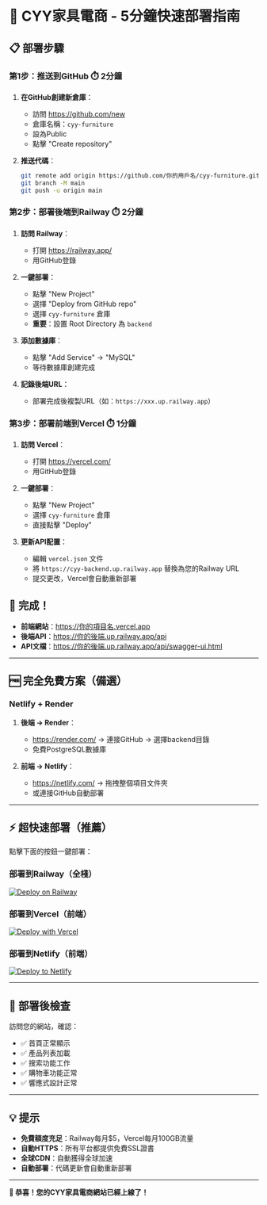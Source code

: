 # 🚀 CYY家具電商 - 5分鐘快速部署指南

## 📋 部署步驟

### 第1步：推送到GitHub ⏱️ 2分鐘

1. **在GitHub創建新倉庫**：
   - 訪問 https://github.com/new
   - 倉庫名稱：`cyy-furniture`
   - 設為Public
   - 點擊 "Create repository"

2. **推送代碼**：
   ```bash
   git remote add origin https://github.com/你的用戶名/cyy-furniture.git
   git branch -M main
   git push -u origin main
   ```

### 第2步：部署後端到Railway ⏱️ 2分鐘

1. **訪問 Railway**：
   - 打開 https://railway.app/
   - 用GitHub登錄

2. **一鍵部署**：
   - 點擊 "New Project"
   - 選擇 "Deploy from GitHub repo"
   - 選擇 `cyy-furniture` 倉庫
   - **重要**：設置 Root Directory 為 `backend`

3. **添加數據庫**：
   - 點擊 "Add Service" → "MySQL"
   - 等待數據庫創建完成

4. **記錄後端URL**：
   - 部署完成後複製URL（如：`https://xxx.up.railway.app`）

### 第3步：部署前端到Vercel ⏱️ 1分鐘

1. **訪問 Vercel**：
   - 打開 https://vercel.com/
   - 用GitHub登錄

2. **一鍵部署**：
   - 點擊 "New Project"
   - 選擇 `cyy-furniture` 倉庫
   - 直接點擊 "Deploy"

3. **更新API配置**：
   - 編輯 `vercel.json` 文件
   - 將 `https://cyy-backend.up.railway.app` 替換為您的Railway URL
   - 提交更改，Vercel會自動重新部署

## 🎉 完成！

- **前端網站**：https://你的項目名.vercel.app
- **後端API**：https://你的後端.up.railway.app/api
- **API文檔**：https://你的後端.up.railway.app/api/swagger-ui.html

---

## 🆓 完全免費方案（備選）

### Netlify + Render

1. **後端 → Render**：
   - https://render.com/ → 連接GitHub → 選擇backend目錄
   - 免費PostgreSQL數據庫

2. **前端 → Netlify**：
   - https://netlify.com/ → 拖拽整個項目文件夾
   - 或連接GitHub自動部署

---

## ⚡ 超快速部署（推薦）

點擊下面的按鈕一鍵部署：

### 部署到Railway（全棧）
[![Deploy on Railway](https://railway.app/button.svg)](https://railway.app/template/cyy-furniture)

### 部署到Vercel（前端）
[![Deploy with Vercel](https://vercel.com/button)](https://vercel.com/new/clone?repository-url=https://github.com/你的用戶名/cyy-furniture)

### 部署到Netlify（前端）
[![Deploy to Netlify](https://www.netlify.com/img/deploy/button.svg)](https://app.netlify.com/start/deploy?repository=https://github.com/你的用戶名/cyy-furniture)

---

## 🔧 部署後檢查

訪問您的網站，確認：
- ✅ 首頁正常顯示
- ✅ 產品列表加載
- ✅ 搜索功能工作
- ✅ 購物車功能正常
- ✅ 響應式設計正常

---

## 💡 提示

- **免費額度充足**：Railway每月$5，Vercel每月100GB流量
- **自動HTTPS**：所有平台都提供免費SSL證書
- **全球CDN**：自動獲得全球加速
- **自動部署**：代碼更新會自動重新部署

---

**🎊 恭喜！您的CYY家具電商網站已經上線了！**
